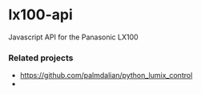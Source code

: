 # lx100-api
Javascript API for the Panasonic LX100


### Related projects
- https://github.com/palmdalian/python_lumix_control
- 
